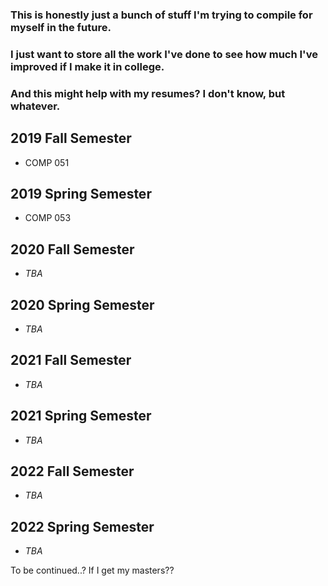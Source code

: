 ### This is honestly just a bunch of stuff I'm trying to compile for myself in the future.
### I just want to store all the work I've done to see how much I've improved if I make it in college.
### And this might help with my resumes? I don't know, but whatever.



## **2019 Fall Semester**
- COMP 051

## **2019 Spring Semester**
- COMP 053

## **2020 Fall Semester**
- _TBA_

## **2020 Spring Semester**
- _TBA_

## **2021 Fall Semester**
- _TBA_

## **2021 Spring Semester**
- _TBA_

## **2022 Fall Semester**
- _TBA_

## **2022 Spring Semester**
- _TBA_


To be continued..? If I get my masters??
